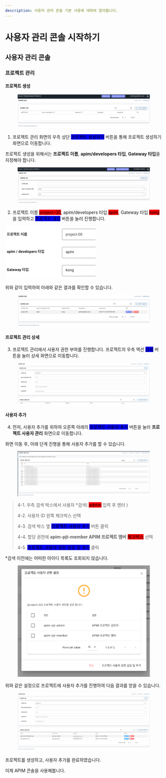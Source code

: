 ```yaml
---
description: 사용자 관리 콘솔 기본 사용에 대하여 알아봅니다.
---
```


# 사용자 관리 콘솔 시작하기

## 사용자 관리 콘솔

### 프로젝트 관리

#### 프로젝트 생성 <a href="#create-project" id="create-project"></a>

<figure><img src="../../.gitbook/assets/image (1) (1).png" alt=""><figcaption></figcaption></figure>

1. 프로젝트 관리 화면의 우측 상단 <mark style="background-color:blue;">프로젝트 생성하기</mark> 버튼을 통해 프로젝트 생성하기 화면으로 이동합니다.

프로젝트 생성을 위해서는 **프로젝트 이름**, **apim/developers 타입**, **Gateway 타입**을 지정해야 합니다.

<figure><img src="../../.gitbook/assets/image (34).png" alt=""><figcaption></figcaption></figure>

2. 프로젝트 이름 <mark style="background-color:red;">project-00</mark>, apim/developers 타입 <mark style="background-color:red;">apim</mark>, Gateway 타입 <mark style="background-color:red;">kong</mark> 을 입력하고 <mark style="background-color:blue;">프로젝트 생성</mark> 버튼을 눌러 진행합니다.

![](<../../.gitbook/assets/image (38).png>)

위와 같이 입력하여 아래와 같은 결과를 확인할 수 있습니다.

<figure><img src="../../.gitbook/assets/image (2) (1).png" alt=""><figcaption></figcaption></figure>

#### 프로젝트 관리 상세

3. 프로젝트 관리에서 사용자 권한 부여를 진행합니다. 프로젝트의 우측 액션 <mark style="background-color:blue;">상세</mark> 버튼을 눌러 상세 화면으로 이동합니다.

<figure><img src="../../.gitbook/assets/image (7).png" alt=""><figcaption></figcaption></figure>

#### 사용자 추가

4. 먼저, 사용자 추가를 위하여 오른쪽 아래의 <mark style="background-color:blue;">프로젝트 사용자 추가</mark> 버튼을 눌러 **프로젝트 사용자 관리** 화면으로 이동합니다.

화면 이동 후, 아래 단계 진행을 통해 사용자 추가를 할 수 있습니다.

<figure><img src="../../.gitbook/assets/image (11).png" alt=""><figcaption></figcaption></figure>

> 4-1. 우측 검색 박스에서 사용자 \*검색( <mark style="background-color:red;">admin</mark> 입력 후 엔터 )
>
> 4-2. 사용자 ID 왼쪽 체크박스 선택
>
> 4-3. 검색 박스 옆 <mark style="background-color:blue;">프로젝트 사용자 추가</mark> 버튼 클릭
>
> 4-4. 할당 권한에 **apim-pjt-member APIM 프로젝트 멤버** <mark style="background-color:red;">체크박스</mark> 선택
>
> 4-5. <mark style="background-color:blue;">프로젝트 사용자 권한 설정 및 추가</mark> 클릭

\*검색 이전에는 어떠한 아이디 목록도 조회되지 않습니다.

<figure><img src="../../.gitbook/assets/image (5).png" alt=""><figcaption></figcaption></figure>

위와 같은 설정으로 프로젝트에 사용자 추가를 진행하여 다음 결과를 얻을 수 있습니다.

<figure><img src="../../.gitbook/assets/image (6).png" alt=""><figcaption></figcaption></figure>

프로젝트를 생성하고, 사용자 추가를 완료하였습니다.

이제 APIM 콘솔을 사용해봅니다.

